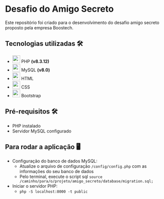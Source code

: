 # Desafio do Amigo Secreto
Este repositório foi criado para o desenvolvimento do desafio amigo secreto proposto pela empresa Boostech.

## Tecnologias utilizadas 🛠️
- <img src="https://skillicons.dev/icons?i=php" width='25px'/> PHP **(v8.3.12)**
- <img src="https://skillicons.dev/icons?i=mysql" width='25px'/> MySQL **(v8.0)**
- <img src="https://skillicons.dev/icons?i=html" width='25px'/> HTML 
- <img src="https://skillicons.dev/icons?i=css" width='25px'/> CSS
- <img src="https://skillicons.dev/icons?i=bootstrap" width='25px'/> Bootstrap

## Pré-requisitos 🛠️
* PHP instalado
* Servidor MySQL configurado

## Para rodar a aplicação 🖥️
- Configuração do banco de dados MySQL:
  - Atualize o arquivo de configuração `/config/config.php` com as informações do seu banco de dados 
  - Pelo terminal, execute o script sql `source /caminho/para/o/projeto/amigo_secreto/database/migration.sql;`
- Iniciar o servidor PHP:
  - `php -S localhost:8000 -t public` 
